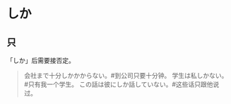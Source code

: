# しか

## 只

「しか」后需要接否定。

> 会社まで十分しかかからない。#到公司只要十分钟。
> 学生は私しかない。#只有我一个学生。
> この話は彼にしか話していない。#这些话只跟他说过。
